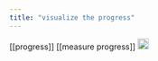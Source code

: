 ```yaml
---
title: "visualize the progress"
---
```


[[progress]]
[[measure progress]]
<img src='https://scrapbox.io/api/pages/nishio-en/en/icon' alt='en.icon' height="19.5"/>